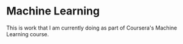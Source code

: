 # Machine Learning

This is work that I am currently doing as part of Coursera's Machine Learning course.
